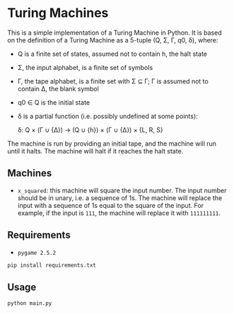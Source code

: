# Turing Machines

This is a simple implementation of a Turing Machine in Python. It is based on the definition of a Turing Machine as a 5-tuple (Q, Σ, Γ, q0, δ), where:
- Q is a finite set of states, assumed not to contain h, the halt state
- Σ, the input alphabet, is a finite set of symbols
- Γ, the tape alphabet, is a finite set with Σ ⊆ Γ; Γ is assumed not to contain Δ, the blank symbol
- q0 ∈ Q is the initial state
- δ is a partial function (i.e. possibly undefined at some points):

    δ: Q × (Γ ∪ {Δ}) → (Q ∪ {h}) × (Γ ∪ {Δ}) × {L, R, S}

The machine is run by providing an initial tape, and the machine will run until it halts. The machine will halt if it reaches the halt state.


## Machines

- `x_squared`: this machine will square the input number. The input number should be in unary, i.e. a sequence of 1s. The machine will replace the input with a sequence of 1s equal to the square of the input. For example, if the input is `111`, the machine will replace it with `111111111`.


## Requirements

- `pygame 2.5.2`

```bash
pip install requirements.txt
```


## Usage

```bash
python main.py
```
